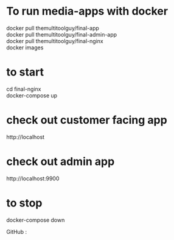 # To run media-apps with docker

docker pull themultitoolguy/final-app    
docker pull themultitoolguy/final-admin-app     
docker pull themultitoolguy/final-nginx     
docker images    

# to start

cd final-nginx     
docker-compose up     

# check out customer facing app

http://localhost

# check out admin app     

http://localhost:9900

# to stop    

docker-compose down

GitHub :